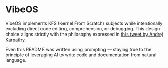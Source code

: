 # VibeOS

VibeOS implements KFS (Kernel From Scratch) subjects while intentionally excluding direct code editing, comprehension, or debugging. This design choice aligns strictly with the philosophy expressed in [this tweet by Andrej Karpathy](https://x.com/karpathy/status/1886192184808149383).

Even this README was written using prompting — staying true to the principle of leveraging AI to write code and documentation from natural language.
